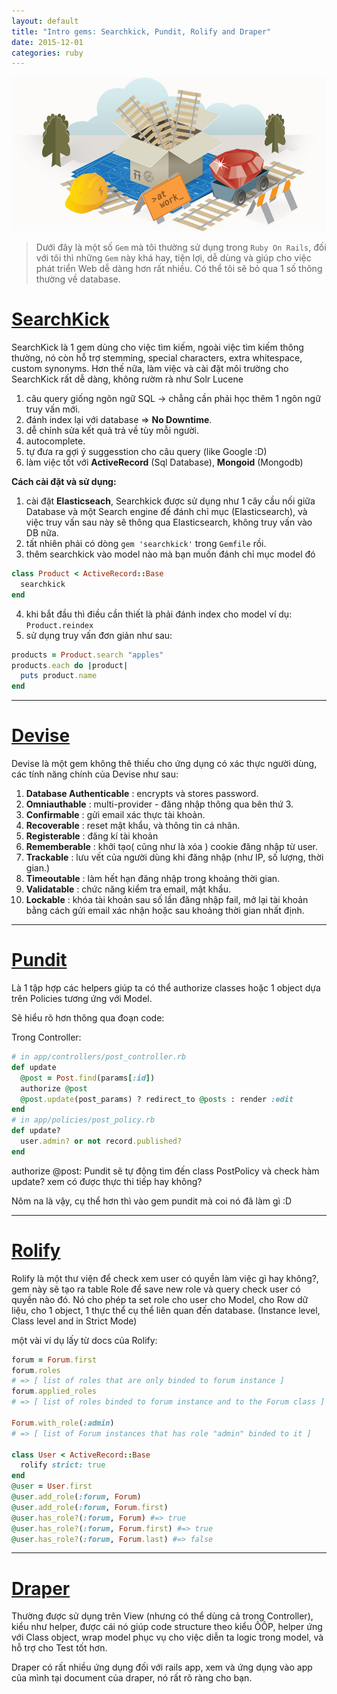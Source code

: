 ```yaml
---
layout: default
title: "Intro gems: Searchkick, Pundit, Rolify and Draper"
date: 2015-12-01
categories: ruby
---
```


![gems collection](/images/gems-collection.jpg)

> Dưới đây là một số ```Gem``` mà tôi thường sử dụng trong ```Ruby On Rails```, đối với tôi thì những ```Gem``` này khá hay, tiện lợi, dễ dùng và giúp cho việc phát triển Web dễ dàng hơn rất nhiều. Có thể tôi sẽ bỏ qua 1 số thông thường về database.

# [SearchKick](https://github.com/ankane/searchkick)

SearchKick là 1 gem dùng cho việc tìm kiếm, ngoài việc tìm kiếm thông thường, nó còn hỗ trợ stemming, special characters, extra whitespace, custom synonyms. Hơn thế nữa, làm việc và cài đặt môi trường cho SearchKick rất dễ dàng, không rườm rà như Solr Lucene

1. câu query giống ngôn ngữ SQL -> chẳng cần phải học thêm 1 ngôn ngữ truy vấn mới.
2. đánh index lại với database => __No Downtime__.
3. dễ chỉnh sửa kết quả trả về tùy mỗi người.
4. autocomplete.
5. tự đưa ra gợi ý suggesstion cho câu query (like Google :D)
6. làm việc tốt với __ActiveRecord__ (Sql Database), __Mongoid__ (Mongodb)

**Cách cài đặt và sử dụng:**

1. cài đặt __Elasticseach__, Searchkick được sử dụng như 1 cây cầu nối giữa Database và một Search engine đế đánh chỉ mục (Elasticsearch), và việc truy vấn sau này sẽ thông qua Elasticsearch, không truy vấn vào DB nữa.
2. tất nhiên phải có dòng ```gem 'searchkick'``` trong ```Gemfile``` rồi.
3. thêm searchkick vào model nào mà bạn muốn đánh chỉ mục model đó

```ruby
class Product < ActiveRecord::Base
  searchkick
end
```

4. khi bắt đầu thì điều cần thiết là phải đánh index cho model ví dụ: ```Product.reindex```
5. sử dụng truy vấn đơn giản như sau:

```ruby
products = Product.search "apples"
products.each do |product|
  puts product.name
end
```

***

# [Devise](https://github.com/plataformatec/devise)

Devise là một gem không thê thiếu cho ứng dụng có xác thực người dùng, các tính năng chính của Devise như sau:

1. __Database Authenticable__ : encrypts và stores password.
2. __Omniauthable__ : multi-provider - đăng nhập thông qua bên thứ 3.
3. __Confirmable__  : gửi email xác thực tài khoản.
4. __Recoverable__  : reset mật khẩu, và thông tin cá nhân.
5. __Registerable__ : đăng kí tài khoản
6. __Rememberable__ : khởi tạo( cũng như là xóa ) cookie đăng nhập từ user.
7. __Trackable__  : lưu vết của người dùng khi đăng nhập (như IP, số lượng, thời gian.)
8. __Timeoutable__  : làm hết hạn đăng nhập trong khoảng thời gian.
9. __Validatable__  : chức năng kiểm tra email, mật khẩu.
10. __Lockable__  : khóa tài khoản sau số lần đăng nhập fail, mở lại tài khoản bằng cách gửi email xác nhận hoặc sau khoảng thời gian nhất định.

***

# [Pundit](https://github.com/elabs/pundit)

Là 1 tập hợp các helpers giúp ta có thể authorize classes hoặc 1 object dựa trên Policies tương ứng với Model.

Sẽ hiểu rõ hơn thông qua đoạn code:

Trong Controller:

```ruby
# in app/controllers/post_controller.rb
def update
  @post = Post.find(params[:id])
  authorize @post
  @post.update(post_params) ? redirect_to @posts : render :edit
end
# in app/policies/post_policy.rb
def update?
  user.admin? or not record.published?
end
```
authorize @post: Pundit sẽ tự động tìm đến class PostPolicy và check hàm update? xem có được thực thi tiếp hay không?

Nôm na là vậy, cụ thể hơn thì vào gem pundit mà coi nó đã làm gì :D

***

# [Rolify](https://github.com/RolifyCommunity/rolify)

Rolify là một thư viện để check xem user có quyền làm việc gì hay không?, gem này sẽ tạo ra table Role để save new role và query check user có quyền nào đó. Nó cho phép ta set role cho user cho Model, cho Row dữ liệu, cho 1 object, 1 thực thể cụ thể liên quan đến database. (Instance level, Class level and in Strict Mode)

một vài ví dụ lấy từ docs của Rolify:

```ruby
forum = Forum.first
forum.roles
# => [ list of roles that are only binded to forum instance ]
forum.applied_roles
# => [ list of roles binded to forum instance and to the Forum class ]

Forum.with_role(:admin)
# => [ list of Forum instances that has role "admin" binded to it ]

class User < ActiveRecord::Base
  rolify strict: true
end
@user = User.first
@user.add_role(:forum, Forum)
@user.add_role(:forum, Forum.first)
@user.has_role?(:forum, Forum) #=> true
@user.has_role?(:forum, Forum.first) #=> true
@user.has_role?(:forum, Forum.last) #=> false
```
***

# [Draper](https://github.com/drapergem/draper)

Thường được sử dụng trên View (nhưng có thể dùng cả trong Controller), kiểu như helper, được cái nó giúp code structure theo kiểu ÔÔP, helper ứng với Class object, wrap model phục vụ cho việc diễn ta logic trong model, và hỗ trợ cho Test tốt hơn.

Draper có rất nhiều ứng dụng đối với rails app, xem và ứng dụng vào app của mình tại document của draper, nó rất rõ ràng cho bạn.
